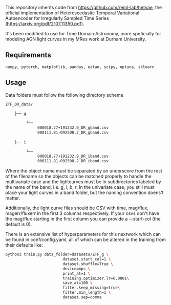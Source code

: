 
This repository inherits code from https://github.com/reml-lab/hetvae, the official implementation of Heteroscedastic Temporal Variational Autoencoder for Irregularly Sampled Time Series (https://arxiv.org/pdf/2107.11350.pdf). 

It's been modified to use for Time Domain Astronomy, more speficially for modeling AGN light curves in my MRes work at Durham University. 

## Requirements

    numpy, pytorch, matplotlib, pandas, eztao, scipy, optuna, sklearn
 

## Usage

Data folders must follow the following directory scheme

```bash
ZTF_DR_data/

    ├── g 
         
         └── 
              000018.77+191232.9_DR_gband.csv
              000111.81-092508.2_DR_gband.csv
              
    ├── i
    
         └──  
              000018.77+191232.9_DR_iband.csv
              000111.81-092508.2_DR_iband.csv
```
              
Where the object name must be separated by an underscore from the rest of the filename so the objects can be matched properly to handle the multivariate case and the lightcurves must be in subdirectories labeled by the name of the band, i.e. g, i, b, r. In the univariate case, you still must place your light curves in a band folder, but the naming convention doens't matter. 

Additionally, the light curve files should be CSV with time, mag/flux, magerr/fluxerr in the first 3 columns respectively. If your csvs don't have the mag/flux starting in the first column you can provide a --start-col (the default is 0).

There is an extensive list of hyperparameters for this nextwork which can be found in conf/config.yaml, all of which can be altered in the training from their defaults like:

```bash
python3 train.py data_folder=datasets/ZTF_g \
                         dataset.start_col=1 \
                         dataset.shuffle=True \
                         device=mps \
                         print_at=1 \
                         training.optimizer.lr=0.0001\
                         save_at=100 \
                         filter.keep_missing=true\
                         filter.min_length=1 \
                         dataset.sep=comma
```







